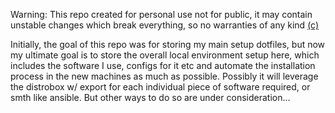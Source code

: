Warning: This repo created for personal use not for public, it may contain unstable changes which break everything, so no warranties of any kind [(c)](https://opensource.org/license/mit/)

Initially, the goal of this repo was for storing my main setup dotfiles, but now my ultimate goal is to store the overall local environment setup here, which includes the software I use, configs for it etc and automate the installation process in the new machines as much as possible. Possibly it will leverage the distrobox w/ export for each individual piece of software required, or smth like ansible. But other ways to do so are under consideration...